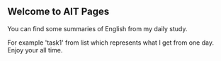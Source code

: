 ## Welcome to AIT Pages

You can find some summaries of English from my daily study.

For example 'task1' from list which represents what I get from one day.
Enjoy your all time.
